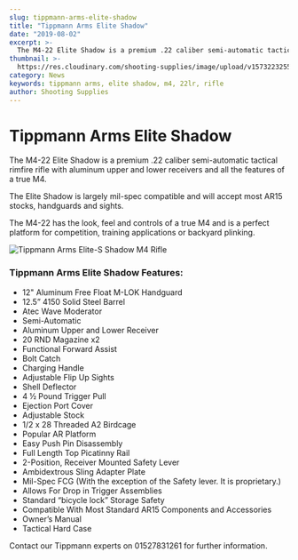 ```yaml
---
slug: tippmann-arms-elite-shadow
title: "Tippmann Arms Elite Shadow"
date: "2019-08-02"
excerpt: >-
  The M4-22 Elite Shadow is a premium .22 caliber semi-automatic tactical rimfire rifle with aluminum upper and lower receivers and all the features of a true M4.
thumbnail: >-
  https://res.cloudinary.com/shooting-supplies/image/upload/v1573223255/guns/Tippmann-Arms-Elite-S-Shadow-800x320.jpg
category: News
keywords: tippmann arms, elite shadow, m4, 22lr, rifle
author: Shooting Supplies
---
```


# **Tippmann Arms Elite Shadow**

The M4-22 Elite Shadow is a premium .22 caliber semi-automatic tactical rimfire rifle with aluminum upper and lower receivers and all the features of a true M4.

The Elite Shadow is largely mil-spec compatible and will accept most AR15 stocks, handguards and sights.

The M4-22 has the look, feel and controls of a true M4 and is a perfect platform for competition, training applications or backyard plinking.

![Tippmann Arms Elite-S Shadow M4 Rifle](https://res.cloudinary.com/shooting-supplies/image/upload/v1573223255/guns/Tippmann-Arms-Elite-S-Shadow-800x320.jpg)

### Tippmann Arms Elite Shadow Features:

- 12" Aluminum Free Float M-LOK Handguard
- 12.5” 4150 Solid Steel Barrel
- Atec Wave Moderator
- Semi-Automatic
- Aluminum Upper and Lower Receiver
- 20 RND Magazine x2
- Functional Forward Assist
- Bolt Catch
- Charging Handle
- Adjustable Flip Up Sights
- Shell Deflector
- 4 ½ Pound Trigger Pull
- Ejection Port Cover
- Adjustable Stock
- 1/2 x 28 Threaded A2 Birdcage
- Popular AR Platform
- Easy Push Pin Disassembly
- Full Length Top Picatinny Rail
- 2-Position, Receiver Mounted Safety Lever
- Ambidextrous Sling Adapter Plate
- Mil-Spec FCG (With the exception of the Safety lever. It is proprietary.)
- Allows For Drop in Trigger Assemblies
- Standard “bicycle lock” Storage Safety
- Compatible With Most Standard AR15 Components and Accessories
- Owner’s Manual
- Tactical Hard Case

<p></p>

Contact our Tippmann experts on 01527831261 for further information.
